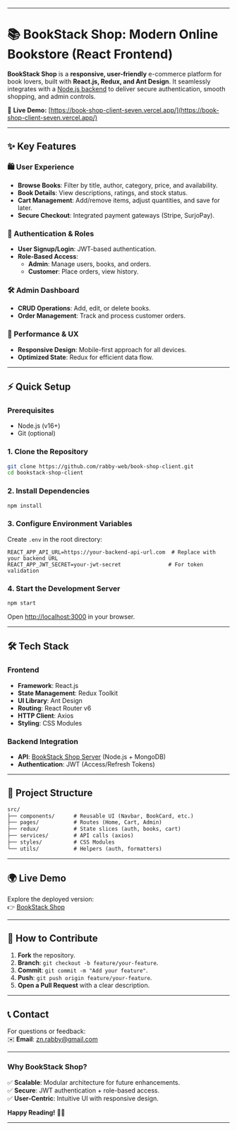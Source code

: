 
---

# **📚 BookStack Shop: Modern Online Bookstore (React Frontend)**  

**BookStack Shop** is a **responsive, user-friendly** e-commerce platform for book lovers, built with **React.js, Redux, and Ant Design**. It seamlessly integrates with a [Node.js backend](https://github.com/rabby-web/book-shop-server) to deliver secure authentication, smooth shopping, and admin controls.  

🔗 **Live Demo:** [https://book-shop-client-seven.vercel.app/](https://book-shop-client-seven.vercel.app/)  

---

## **✨ Key Features**  

### **🛍️ User Experience**  
- **Browse Books**: Filter by title, author, category, price, and availability.  
- **Book Details**: View descriptions, ratings, and stock status.  
- **Cart Management**: Add/remove items, adjust quantities, and save for later.  
- **Secure Checkout**: Integrated payment gateways (Stripe, SurjoPay).  

### **🔐 Authentication & Roles**  
- **User Signup/Login**: JWT-based authentication.  
- **Role-Based Access**:  
  - **Admin**: Manage users, books, and orders.  
  - **Customer**: Place orders, view history.  

### **🛠️ Admin Dashboard**  
- **CRUD Operations**: Add, edit, or delete books.  
- **Order Management**: Track and process customer orders.  

### **🚀 Performance & UX**  
- **Responsive Design**: Mobile-first approach for all devices.  
- **Optimized State**: Redux for efficient data flow.  

---

## **⚡ Quick Setup**  

### **Prerequisites**  
- Node.js (v16+)  
- Git (optional)  

### **1. Clone the Repository**  
```bash
git clone https://github.com/rabby-web/book-shop-client.git
cd bookstack-shop-client
```

### **2. Install Dependencies**  
```bash
npm install
```

### **3. Configure Environment Variables**  
Create `.env` in the root directory:  
```env
REACT_APP_API_URL=https://your-backend-api-url.com  # Replace with your backend URL
REACT_APP_JWT_SECRET=your-jwt-secret               # For token validation
```

### **4. Start the Development Server**  
```bash
npm start
```  
Open [http://localhost:3000](http://localhost:3000) in your browser.  

---

## **🛠️ Tech Stack**  

### **Frontend**  
- **Framework**: React.js  
- **State Management**: Redux Toolkit  
- **UI Library**: Ant Design  
- **Routing**: React Router v6  
- **HTTP Client**: Axios  
- **Styling**: CSS Modules  

### **Backend Integration**  
- **API**: [BookStack Shop Server](https://github.com/rabby-web/book-shop-server) (Node.js + MongoDB)  
- **Authentication**: JWT (Access/Refresh Tokens)  

---

## **📄 Project Structure**  
```markdown
src/  
├── components/      # Reusable UI (Navbar, BookCard, etc.)
├── pages/           # Routes (Home, Cart, Admin)
├── redux/           # State slices (auth, books, cart)
├── services/        # API calls (axios)
├── styles/          # CSS Modules
└── utils/           # Helpers (auth, formatters)
```

---

## **🌍 Live Demo**  
Explore the deployed version:  
👉 [BookStack Shop](https://book-shop-client-seven.vercel.app/)  

---

## **🤝 How to Contribute**  
1. **Fork** the repository.  
2. **Branch**: `git checkout -b feature/your-feature`.  
3. **Commit**: `git commit -m "Add your feature"`.  
4. **Push**: `git push origin feature/your-feature`.  
5. **Open a Pull Request** with a clear description.  

---

## **📞 Contact**  
For questions or feedback:  
✉️ **Email**: [zn.rabby@gmail.com](mailto:zn.rabby@gmail.com)  

---

### **Why BookStack Shop?**  
✅ **Scalable**: Modular architecture for future enhancements.  
✅ **Secure**: JWT authentication + role-based access.  
✅ **User-Centric**: Intuitive UI with responsive design.  

**Happy Reading!** 📖✨  

--- 
